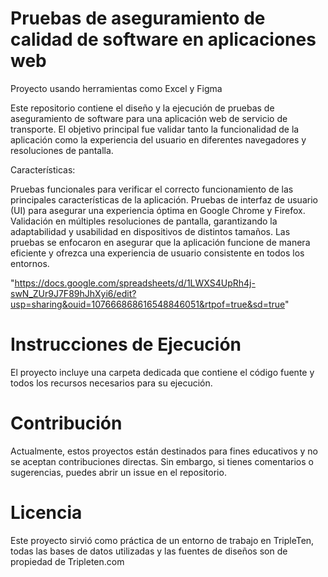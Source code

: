 # Pruebas de aseguramiento de calidad de software en aplicaciones web

Proyecto usando herramientas como Excel y Figma

Este repositorio contiene el diseño y la ejecución de pruebas de aseguramiento de software para una aplicación web de servicio de transporte. El objetivo principal fue validar tanto la funcionalidad de la aplicación como la experiencia del usuario en diferentes navegadores y resoluciones de pantalla.

Características:

Pruebas funcionales para verificar el correcto funcionamiento de las principales características de la aplicación.
Pruebas de interfaz de usuario (UI) para asegurar una experiencia óptima en Google Chrome y Firefox.
Validación en múltiples resoluciones de pantalla, garantizando la adaptabilidad y usabilidad en dispositivos de distintos tamaños.
Las pruebas se enfocaron en asegurar que la aplicación funcione de manera eficiente y ofrezca una experiencia de usuario consistente en todos los entornos.

"https://docs.google.com/spreadsheets/d/1LWXS4UpRh4j-swN_ZUr9J7F89hJhXyi6/edit?usp=sharing&ouid=107666868616548846051&rtpof=true&sd=true"

# Instrucciones de Ejecución
El proyecto incluye una carpeta dedicada que contiene el código fuente y todos los recursos necesarios para su ejecución.

# Contribución
Actualmente, estos proyectos están destinados para fines educativos y no se aceptan contribuciones directas. Sin embargo, si tienes comentarios o sugerencias, puedes abrir un issue en el repositorio.

# Licencia
Este proyecto sirvió como práctica de un entorno de trabajo en TripleTen, todas las bases de datos utilizadas y las fuentes de diseños son de propiedad de Tripleten.com
